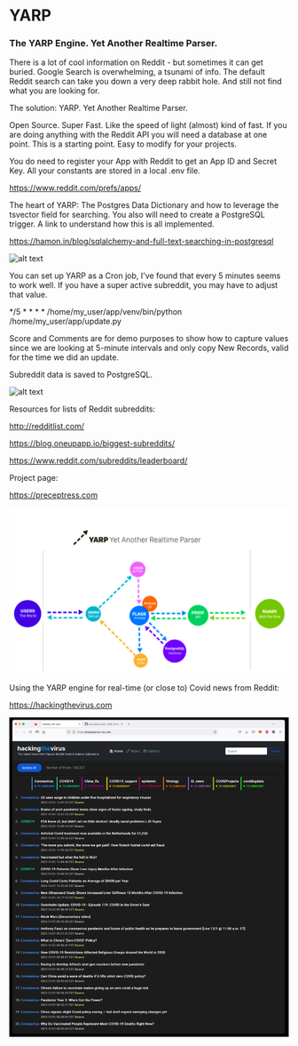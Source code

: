 # YARP
### The YARP Engine. Yet Another Realtime Parser.

There is a lot of cool information on Reddit - but sometimes it can get buried. 
Google Search is overwhelming, a tsunami of info. The default Reddit search can take you down a very deep rabbit hole. And still not find what you are looking for.

The solution: YARP. Yet Another Realtime Parser.

Open Source. Super Fast. Like the speed of light (almost) kind of fast. If you are doing anything with the Reddit API you will need a database at one point.  This is a starting point. Easy to modify for your projects.

You do need to register your App with Reddit to get an App ID and Secret Key. All your constants are stored in a local .env file.

https://www.reddit.com/prefs/apps/

The heart of YARP: The Postgres Data Dictionary and how to leverage the tsvector field for searching. You also will need to create a PostgreSQL trigger. A link to understand how this is all implemented.

https://hamon.in/blog/sqlalchemy-and-full-text-searching-in-postgresql

![alt text](https://user-images.githubusercontent.com/105808631/181388037-01a5acfd-1b89-4da7-b38f-bd452c48a59d.png)

You can set up YARP as a Cron job, I've found that every 5 minutes seems to work well. If you have a super active subreddit, you may have to adjust that value. 


*/5 * * * * /home/my_user/app/venv/bin/python /home/my_user/app/update.py

Score and Comments are for demo purposes to show how to capture values since we are looking at 5-minute intervals and only copy New Records, valid for the time we did an update.

Subreddit data is saved to PostgreSQL.

![alt text](https://user-images.githubusercontent.com/105808631/181680969-a60c94df-3dfc-4841-9b97-ade10c7beb95.png)

Resources for lists of Reddit subreddits:

http://redditlist.com/

https://blog.oneupapp.io/biggest-subreddits/

https://www.reddit.com/subreddits/leaderboard/

Project page:

https://preceptress.com

![alt text](https://github.com/preceptress/yarp/blob/main/stack.png)

Using the YARP engine for real-time (or close to) Covid news from Reddit:

https://hackingthevirus.com

![alt text](https://github.com/preceptress/yarp/blob/main/htv.png)








